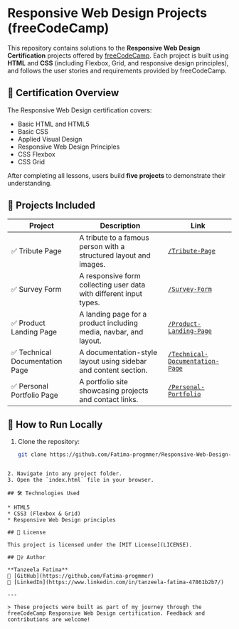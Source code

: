 # Responsive Web Design Projects (freeCodeCamp)

This repository contains solutions to the **Responsive Web Design Certification** projects offered by [freeCodeCamp](https://www.freecodecamp.org/learn/). Each project is built using **HTML** and **CSS** (including Flexbox, Grid, and responsive design principles), and follows the user stories and requirements provided by freeCodeCamp.

## 📜 Certification Overview

The Responsive Web Design certification covers:

- Basic HTML and HTML5
- Basic CSS
- Applied Visual Design
- Responsive Web Design Principles
- CSS Flexbox
- CSS Grid

After completing all lessons, users build **five projects** to demonstrate their understanding.

## 🧩 Projects Included

| Project | Description | Link |
|--------|-------------|------|
| ✅ Tribute Page | A tribute to a famous person with a structured layout and images. | [`/Tribute-Page`](./Tribute-Page) |
| ✅ Survey Form | A responsive form collecting user data with different input types. | [`/Survey-Form`](./Survey-Form) |
| ✅ Product Landing Page | A landing page for a product including media, navbar, and layout. | [`/Product-Landing-Page`](./Product-Landing-Page) |
| ✅ Technical Documentation Page | A documentation-style layout using sidebar and content section. | [`/Technical-Documentation-Page`](./Technical-Documentation-Page) |
| ✅ Personal Portfolio Page | A portfolio site showcasing projects and contact links. | [`/Personal-Portfolio`](./Personal-Portfolio) |

## 🚀 How to Run Locally

1. Clone the repository:
   ```bash
   git clone https://github.com/Fatima-progmmer/Responsive-Web-Design-From-freeCodeCamp-freeCodeCamp-.git
````

2. Navigate into any project folder.
3. Open the `index.html` file in your browser.

## 🛠 Technologies Used

* HTML5
* CSS3 (Flexbox & Grid)
* Responsive Web Design principles

## 📜 License

This project is licensed under the [MIT License](LICENSE).

## 🙋‍♀️ Author

**Tanzeela Fatima**
🔗 [GitHub](https://github.com/Fatima-progmmer)
🔗 [LinkedIn](https://www.linkedin.com/in/tanzeela-fatima-47861b2b7/)

---

> These projects were built as part of my journey through the freeCodeCamp Responsive Web Design certification. Feedback and contributions are welcome!

